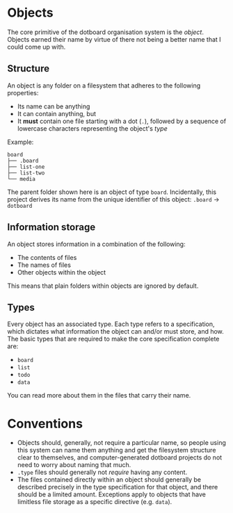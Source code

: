 # Objects
The core primitive of the dotboard organisation system is the *object*.
Objects earned their name by virtue of there not being a better name that
I could come up with.

## Structure
An object is any folder on a filesystem that adheres to the following
properties:

- Its name can be anything
- It can contain anything, but
- It **must** contain one file starting with a dot (`.`), followed by a
  sequence of lowercase characters representing the object's *type*

Example:

```
board
├── .board
├── list-one
├── list-two
└── media
```

The parent folder shown here is an object of type `board`. Incidentally, this
project derives its name from the unique identifier of this object:
`.board` -> `dotboard`

## Information storage
An object stores information in a combination of the following:

- The contents of files
- The names of files
- Other objects within the object

This means that plain folders within objects are ignored by default.

## Types
Every object has an associated type. Each type refers to a specification, which
dictates what information the object can and/or must store, and how. The basic
types that are required to make the core specification complete are:

- `board`
- `list`
- `todo`
- `data`

You can read more about them in the files that carry their name.

# Conventions
- Objects should, generally, not require a particular name, so people using
  this system can name them anything and get the filesystem structure clear to
  themselves, and computer-generated dotboard projects do not need to worry
  about naming that much.
- `.type` files should generally not *require* having any content.
- The files contained directly within an object should generally be described
  precisely in the type specification for that object, and there should be a
  limited amount. Exceptions apply to objects that have limitless file storage
  as a specific directive (e.g. `data`).
